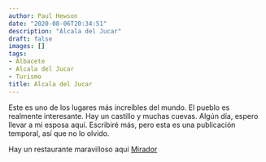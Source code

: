 ```yaml
---
author: Paul Hewson
date: "2020-08-06T20:34:51"
description: "Alcala del Jucar"
draft: false
images: []
tags:
- Albacete
- Alcala del Jucar
- Turismo
title: Alcala del Jucar
---
```


Este es uno de los lugares más increíbles del mundo. El pueblo es realmente interesante. Hay un castillo y muchas cuevas. Algún día, espero llevar a mi esposa aquí. Escribiré más, pero esta es una publicación temporal, así que no lo olvido.

Hay un restaurante maravilloso aquí [Mirador](http://mesonelmirador.com/inicio/)
